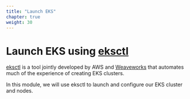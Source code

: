 ```yaml
---
title: "Launch EKS"
chapter: true
weight: 30
---
```


# Launch EKS using [eksctl](https://eksctl.io/)

[eksctl](https://eksctl.io) is a tool jointly developed by AWS and [Weaveworks](https://weave.works) that automates much of the experience of creating EKS clusters.

In this module, we will use eksctl to launch and configure our EKS cluster and nodes.